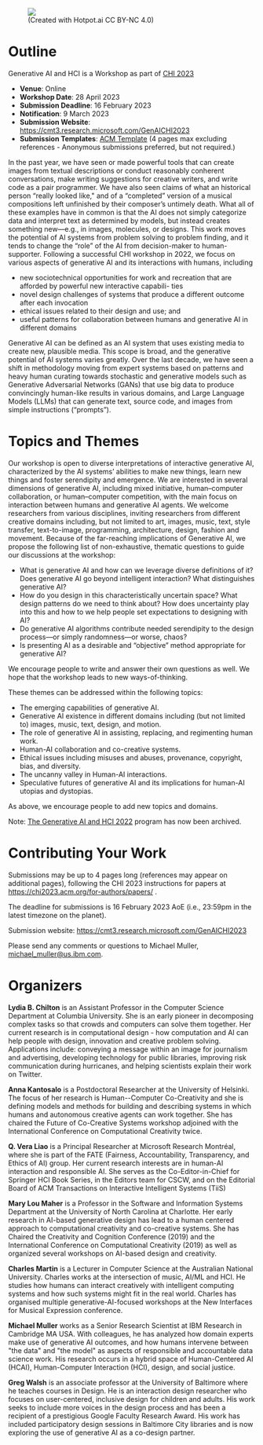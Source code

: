 <figure>
 <a href="https://hotpot.ai/s/art-maker/328/NlsTsvTWqXjign6Q4CKMg2hDhOP2"><img src="{% link people-at-workshop.png %}"></a>
 <figcaption>(Created with Hotpot.ai CC BY-NC 4.0)</figcaption>
</figure>

# Outline

Generative AI and HCI is a Workshop as part of [CHI 2023](https://chi2023.acm.org)

- **Venue**: Online
- **Workshop Date**: 28 April 2023
- **Submission Deadline**: 16 February 2023
- **Notification**: 9 March 2023
- **Submission Website**: https://cmt3.research.microsoft.com/GenAICHI2023
- **Submission Templates**: [ACM Template](https://chi2023.acm.org/for-authors/presenting/papers/chi-publication-formats/) (4 pages max excluding references - Anonymous submissions preferred, but not required.)

In the past year, we have seen or made powerful tools that can create images from textual descriptions or conduct
reasonably conherent conversations, make writing suggestions for creative writers, and write code as a pair
programmer. We have also seen claims of what an historical person “really looked like," and of a “completed”
version of a musical compositions left unfinished by their composer’s untimely death. What all of these examples
have in common is that the AI does not simply categorize data and interpret text as determined by models, but instead
creates something new—e.g., in images, molecules, or designs. This work moves the potential of AI
systems from problem solving to problem finding, and it tends to change the “role” of the AI from decision-maker to human-supporter. Following a successful CHI workshop in 2022, we focus on various aspects of generative AI and its interactions with humans, including

- new sociotechnical opportunities for work and recreation that are afforded by powerful new interactive capabili-
ties
- novel design challenges of systems that produce a different outcome after each invocation
- ethical issues related to their design and use; and
- useful patterns for collaboration between humans and generative AI in different domains

Generative AI can be defined as an AI system that uses existing media to create new, plausible media.
This scope is broad, and the generative potential of AI systems varies greatly. Over the last decade, we have seen
a shift in methodology moving from expert systems based on patterns and heavy human curating towards stochastic and generative models such as Generative Adversarial Networks (GANs) that use big data to produce
convincingly human-like results in various domains, and Large Language Models (LLMs) that can generate text, source code, and images from simple instructions (“prompts”).

# Topics and Themes

Our workshop is open to diverse interpretations of interactive generative AI, characterized by the AI systems’ abilities
to make new things, learn new things and foster serendipity and emergence. We are interested in several dimensions of
generative AI, including mixed initiative, human–computer collaboration, or human–computer competition, with the
main focus on interaction between humans and generative AI agents. We welcome researchers from various disciplines,
inviting researchers from different creative domains including, but not limited to art, images, music, text, style transfer,
text-to-image, programming, architecture, design, fashion and movement.
Because of the far-reaching implications of Generative AI, we propose the following list of non-exhaustive, thematic
questions to guide our discussions at the workshop:

- What is generative AI and how can we leverage diverse definitions of it? Does generative AI go beyond intelligent
interaction? What distinguishes generative AI?
- How do you design in this characteristically uncertain space? What design patterns do we need to think about?
How does uncertainty play into this and how to we help people set expectations to designing with AI?
- Do generative AI algorithms contribute needed serendipity to the design process—or simply randomness—or
worse, chaos?
- Is presenting AI as a desirable and “objective” method appropriate for generative AI?

We encourage people to write and answer their own questions as well. We hope that the workshop leads to new
ways-of-thinking.

These themes can be addressed within the following topics:

- The emerging capabilities of generative AI.
- Generative AI existence in different domains including (but not limited to) images, music, text, design, and
motion.
- The role of generative AI in assisting, replacing, and regimenting human work.
- Human-AI collaboration and co-creative systems.
- Ethical issues including misuses and abuses, provenance, copyright, bias, and diversity.
- The uncanny valley in Human-AI interactions.
- Speculative futures of generative AI and its implications for human-AI utopias and dystopias.

As above, we encourage people to add new topics and domains.

Note: [The Generative AI and HCI 2022](https://generativeaiandhci.github.io/2022) program has now been archived. 

<!-- # Program

## Session 1 10 May 2022 8:00-10:00 UTC

### Welcome

### Co-Creativity

**Angel Hsing-Chi Hwang.**
Why or Why Not: Barriers of Adopting Generative AI in Human-AI Co-Creativity 

**Corey Ford and Nick Bryan-Kinns.**
Speculating on Reflection and People's Music Co-Creation with AI 

**Jeba Rezwana and Mary Lou Maher.** 
Identifying Ethical Issues in AI Partners in Human-AI Co-Creation 

**Imke Grabe and Jichen Zhu.** 
Towards Co-Creative Generative Adversarial Networks for Fashion Designers 

**Mary Lou Maher, Brian Magerko, Dan Venura, Douglas Fisher, Rogelio E. Cardona-Rivera, Nancy Fulda, John Gero, Minwoo Lee, David Wilson, James C. Kaufman, Maithilee Kunda, Michael Muller, Rachel K.E. Bellamy, Maya Ackerman, Evangelia Chrysikou.** 
A Research Plan for Integrating Generative and Cognitive AI for Human Centered, Explainable Co-Creative AI 

### Establishing Common Ground

**Aaron Jackson, Vivian Liu and Lydia Chilton.**
Analyzing the Cultural Relevance of AI Generated Art 

**Rodolfo Ocampo, Oliver Bown and Kazjon Grace.**
A Framework for Dialogue-Based Human-AI Creative Collaboration 

### Coding and Co-Coding

**Elizabeth Wilson, George Fazekas and Geraint Wiggins.**
Co-Creativity with a Musical AI Agent in Live Coding 

**Jakob Tholander and Martin Jonsson.**
Co-coding with AI in creative programming education 

### Art+Culture

**Bob Sturm.**
Generative AI helps one express things for which they may not have expressions (yet) 

**Mattia Gianotti, Andrea Rotella, Mariagiovanna Di Iorio, Fabiano Riccardi, Francesco Vona and Franca Garzotto.**
Emotional Synchrony and Generative Art in Interactive Multisensory Environments 

### Closing

## Session 2 10 May 2022 16:00-18:00 UTC

### Welcome

### Control or Not

**Benedikte Wallace and Charles P Martin.**
Embodying the Glitch: Perspectives on Generative AI in Dance Practice 

**Daniel Bisig and Ephraim Wegner.**
Puppeteering AI - Interactive Control of an Artificial Dancer 

**Rupert Parry and Caroline Pegram.**
Perception of control in generative AI music user interfaces 

**Ryan Louie, Jesse Engel and Anna Huang.**
A Unified Evaluation of Expressive Generative Models andSteerable Interfaces for Music Creation 

### Language

**Frederic Gmeiner, Kenneth Holstein and Nikolas Martelaro.**
Team Learning as a Lens for Designing Human–AI Co-Creative Systems 

**Katy Gero, Vivian Liu and Lydia Chilton.**
Sparks: Inspiration for Science Writing using Language Models [

### Small Data

**Gabriel Vigliensoni, Phoenix Perry and Rebecca Fiebrink.**
A Small-Data Mindset for Generative AI Creative Work 

**Hai Dang, Lukas Mecke, Florian Lehmann, Sven Goller and Daniel Buschek.**
How to Prompt? Opportunities and Challenges of Zero- and Few-Shot Learning for Human-AI Interaction in Creative Applications of Generative Models 

### Measurement

**Carlos Hernandez-Olivan, Jorge Abadías Puyuelo and Jose R. Beltran.**
Subjective Evaluation of Deep Learning Models for Symbolic Music Composition 

**Katy Gero.**
How do we audit generative algorithms? 

### Speculating+Designing

**Andre Holzapfel, Petra Jääskeläinen and Anna-Kaisa Kaila.**
Environmental and Social Sustainability of Creative-Ai 

**Nur Yildirim.**
Emergent HCI Approaches to Envisioning with Generative AI Capabilities 

**Sarah Cooney.**
Generative AI as a Tool for Speculative Urban Futures 

### Closing 

# Call for Participation

Generative AI can be defined as an AI system that uses existing media to create new, plausible media. This scope is broad, and the generative potential of AI systems varies greatly. Over the last decade, we have seen a shift in methodology, moving from expert systems based on patterns and heavy human curating towards stochastic and generative models such as Generative Adversarial Networks (GANs) that use big data to produce convincingly human-like results in various domains.

This workshop applies human centered themes to a new and powerful technology, generative artificial intelligence (AI). Unlike AI systems that produce decisions or descriptions, generative AI systems produce new instances of types of data that can include images, texts, music, design, and motion. The results are often similar to results produced by humans.

However, it is not yet clear how humans can make sense of generative algorithms and outcomes. We have yet to understand what user interface technologies will enable humans to control, and more generally to interact with these powerful capabilities. These human-like capabilities put into question our current paradigms for mixed initiative user interfaces. Further, the unpredictability of “creative” algorithms raises new questions about how, when, and how much control humans may wish to share with these algorithms. Finally, it is not clear what kinds of collaboration patterns will emerge when creative humans and creative technologies work together.

In this one-day workshop, we will convene the interdisciplinary research domain of generative AI and HCI. Participation in this invitational workshop is open to seasoned scholars and early career researchers from diverse disciplines. We solicit descriptions of completed projects, works-in-progress, and provocations. Together we will develop theories and practices in this intriguing new domain.

## Topics

Because of the far-reaching implications of Generative AI, we propose the following list of non-exhaustive, thematic questions to guide our discussions at the workshop:

- What is generative AI and how can we leverage diverse definitions of it? Does generative AI go beyond intelligent interaction? What distinguishes generative AI?
- How do you design in this space? What design patterns do we need to think about? How does uncertainty play into this and how to we help people set expectations to designing with AI?
- Do generative AI algorithms contribute needed serendipity to the design process—or simply randomness—or worse, chaos?
- Is presenting AI as a desirable and “objective” method appropriate for generative AI?

We encourage people to write and answer their own questions as well. We hope that the workshop leads to new ways-of-thinking. These themes can be addressed within the following topics:

- The emerging capabilities of generative AI.
- Generative AI existence in different domains including (but not limited to) images, music, text, design, and motion.
- The role of generative AI in assisting, replacing, and regimenting human work.
- Human-AI collaboration and co-creative systems.
- Ethical issues including misuses and abuses, provenance, copyright, bias, and diversity.
- The uncanny valley in Human-AI interactions.

As above, we encourage people to add new topics and domains. -->

# Contributing Your Work

Submissions may be up to 4 pages long (references may appear on additional pages), following the CHI 2023 instructions for papers at https://chi2023.acm.org/for-authors/papers/ .

The deadline for submissions is 16 February 2023 AoE (i.e., 23:59pm in the latest timezone on the planet).

Submission website: https://cmt3.research.microsoft.com/GenAICHI2023

Please send any comments or questions to Michael Muller, [michael_muller@us.ibm.com](michael_muller@us.ibm.com).

# Organizers

**Lydia B. Chilton** is an Assistant Professor in the Computer Science Department at Columbia University. She is an early pioneer in decomposing complex tasks so that crowds and computers can solve them together. Her current research is in computational design - how computation and AI can help people with design, innovation and creative problem solving. Applications include: conveying a message within an image for journalism and advertising, developing technology for public libraries, improving risk communication during hurricanes, and helping scientists explain their work on Twitter.
 
**Anna Kantosalo** is a Postdoctoral Researcher at the University of Helsinki. The focus of her research is Human--Computer Co-Creativity and she is defining models and methods for building and describing systems in which humans and autonomous creative agents can work together. She has chaired the Future of Co-Creative Systems workshop adjoined with the International Conference on Computational Creativity twice.

**Q. Vera Liao** is a Principal Researcher at Microsoft Research Montréal, where she is part of the FATE (Fairness, Accountability, Transparency, and Ethics of AI) group. Her current research interests are in human-AI interaction and responsible AI. She serves as the Co-Editor-in-Chief for Springer HCI Book Series, in the Editors team for CSCW, and on the Editorial Board of ACM Transactions on Interactive Intelligent Systems (TiiS)

**Mary Lou Maher** is a Professor in the Software and Information Systems Department at the University of North Carolina at Charlotte. Her early research in AI-based generative design has lead to a human centered approach to computational creativity and co-creative systems. She has Chaired the Creativity and Cognition Conference (2019) and the International Conference on Computational Creativity (2019) as well as organized several workshops on AI-based design and creativity.
 
**Charles Martin** is a Lecturer in Computer Science at the Australian National University. Charles works at the intersection of music, AI/ML and HCI. He studies how humans can interact creatively with intelligent computing systems and how such systems might fit in the real world. Charles has organised multiple generative-AI-focused workshops at the New Interfaces for Musical Expression conference.
 
**Michael Muller** works as a Senior Research Scientist at IBM Research in Cambridge MA USA. With colleagues, he has analyzed how domain experts make use of generative AI outcomes, and how humans intervene between "the data" and "the model" as aspects of responsible and accountable data science work. His research occurs in a hybrid space of Human-Centered AI (HCAI), Human-Computer Interaction (HCI), design, and social justice.

**Greg Walsh** is an associate professor at the University of Baltimore where he teaches courses in Design. He is an interaction design researcher who focuses on user-centered, inclusive design for children and adults. His work seeks to include more voices in the design process and has been a recipient of a prestigious Google Faculty Research Award. His work has included participatory design sessions in Baltimore City libraries and is now exploring the use of generative AI as a co-design partner.
 



